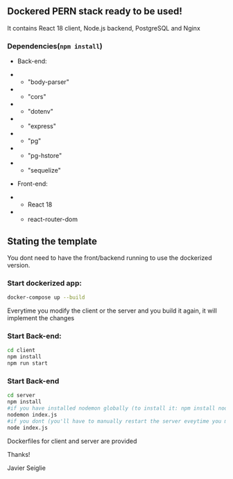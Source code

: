 ## Dockered PERN stack ready to be used!

It contains React 18 client, Node.js backend, PostgreSQL and Nginx

### Dependencies(`npm install`)
- Back-end:
- - "body-parser"
- - "cors"
- - "dotenv"
- - "express"
- - "pg"
- - "pg-hstore"
- - "sequelize"

- Front-end:
- - React 18
- - react-router-dom


## Stating the template

You dont need to have the front/backend running to use the dockerized version.

### Start dockerized app:

``` bash 
docker-compose up --build
```

Everytime you modify the client or the server and you build it again, it will implement the changes

### Start Back-end:

``` bash 
cd client
npm install
npm run start
```

### Start Back-end

``` bash 
cd server
npm install
#if you have installed nodemon globally (to install it: npm install nodemon -g)
nodemon index.js
#if you dont (you'll have to manually restart the server eveytime you modify the code)
node index.js
```


Dockerfiles for client and server are provided

Thanks!

Javier Seiglie
